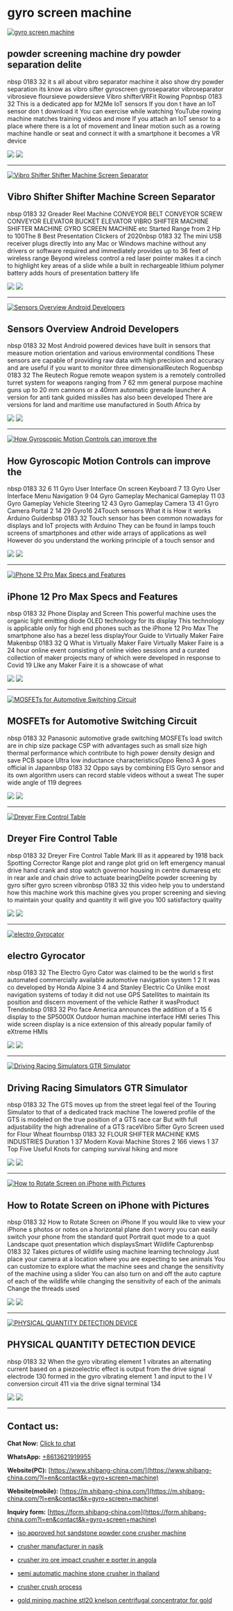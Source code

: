 # gyro screen machine

<a href="https://swt.shibang-china.com/?l=en&img&k=gyro+screen+machine" target="_blank">![gyro screen machine](http://static.shibang-china.com/all-800x300/128.jpg)</a>

## powder screening machine dry powder separation delite
nbsp 0183 32 it s all about vibro separator machine it also show dry powder separation its know as vibro sifter gyroscreen gyroseparator vibroseparator vibrosieve floursieve powdersieve Vibro shifterVRFit Rowing Popnbsp 0183 32 This is a dedicated app for M2Me IoT sensors If you don t have an IoT sensor don t download it You can exercise while watching YouTube rowing machine matches training videos and more If you attach an IoT sensor to a place where there is a lot of movement and linear motion such as a rowing machine handle or seat and connect it with a smartphone it becomes a VR device


<a href="https://whatsapp.shibangsoft.com/WhatsApp.php" target="_blank" title="WhatsApp">![](http://static.shibang-china.com/icon/whatsapp.png)</a> <a href="https://swt.shibang-china.com/?l=en&icon&k=gyro+screen+machine" target="_blank">![](http://static.shibang-china.com/icon/chat-en.png)</a>

---

<a href="https://swt.shibang-china.com/?l=en&img&k=gyro+screen+machine" target="_blank">![Vibro Shifter Shifter Machine Screen Separator](http://static.shibang-china.com/all-800x300/1483.jpg)</a>

## Vibro Shifter Shifter Machine Screen Separator
nbsp 0183 32 Greader Reel Machine CONVEYOR BELT CONVEYOR SCREW CONVEYOR ELEVATOR BUCKET ELEVATOR VIBRO SHIFTER MACHINE SHIFTER MACHINE GYRO SCREEN MACHINE etc Started Range from 2 Hp to 100The 8 Best Presentation Clickers of 2020nbsp 0183 32 The mini USB receiver plugs directly into any Mac or Windows machine without any drivers or software required and immediately provides up to 36 feet of wireless range Beyond wireless control a red laser pointer makes it a cinch to highlight key areas of a slide while a built in rechargeable lithium polymer battery adds hours of presentation battery life


<a href="https://whatsapp.shibangsoft.com/WhatsApp.php" target="_blank" title="WhatsApp">![](http://static.shibang-china.com/icon/whatsapp.png)</a> <a href="https://swt.shibang-china.com/?l=en&icon&k=gyro+screen+machine" target="_blank">![](http://static.shibang-china.com/icon/chat-en.png)</a>

---

<a href="https://swt.shibang-china.com/?l=en&img&k=gyro+screen+machine" target="_blank">![Sensors Overview Android Developers](http://static.shibang-china.com/all-800x300/1278.jpg)</a>

## Sensors Overview Android Developers
nbsp 0183 32 Most Android powered devices have built in sensors that measure motion orientation and various environmental conditions These sensors are capable of providing raw data with high precision and accuracy and are useful if you want to monitor three dimensionalReutech Roguenbsp 0183 32 The Reutech Rogue remote weapon system is a remotely controlled turret system for weapons ranging from 7 62 mm general purpose machine guns up to 20 mm cannons or a 40mm automatic grenade launcher A version for anti tank guided missiles has also been developed There are versions for land and maritime use manufactured in South Africa by


<a href="https://whatsapp.shibangsoft.com/WhatsApp.php" target="_blank" title="WhatsApp">![](http://static.shibang-china.com/icon/whatsapp.png)</a> <a href="https://swt.shibang-china.com/?l=en&icon&k=gyro+screen+machine" target="_blank">![](http://static.shibang-china.com/icon/chat-en.png)</a>

---

<a href="https://swt.shibang-china.com/?l=en&img&k=gyro+screen+machine" target="_blank">![How Gyroscopic Motion Controls can improve the](http://static.shibang-china.com/all-800x300/654.jpg)</a>

## How Gyroscopic Motion Controls can improve the
nbsp 0183 32 6 11 Gyro User Interface On screen Keyboard 7 13 Gyro User Interface Menu Navigation 9 04 Gyro Gameplay Mechanical Gameplay 11 03 Gyro Gameplay Vehicle Steering 12 43 Gyro Gameplay Camera 13 41 Gyro Camera Portal 2 14 29 Gyro16 24Touch sensors What it is How it works Arduino Guidenbsp 0183 32 Touch sensor has been common nowadays for displays and IoT projects with Arduino They can be found in lamps touch screens of smartphones and other wide arrays of applications as well However do you understand the working principle of a touch sensor and


<a href="https://whatsapp.shibangsoft.com/WhatsApp.php" target="_blank" title="WhatsApp">![](http://static.shibang-china.com/icon/whatsapp.png)</a> <a href="https://swt.shibang-china.com/?l=en&icon&k=gyro+screen+machine" target="_blank">![](http://static.shibang-china.com/icon/chat-en.png)</a>

---

<a href="https://swt.shibang-china.com/?l=en&img&k=gyro+screen+machine" target="_blank">![iPhone 12 Pro Max Specs and Features](http://static.shibang-china.com/all-800x300/76.jpg)</a>

## iPhone 12 Pro Max Specs and Features
nbsp 0183 32 Phone Display and Screen This powerful machine uses the organic light emitting diode OLED technology for its display This technology is applicable only for high end phones such as the iPhone 12 Pro Max The smartphone also has a bezel less displayYour Guide to Virtually Maker Faire Makenbsp 0183 32 Q What is Virtually Maker Faire Virtually Maker Faire is a 24 hour online event consisting of online video sessions and a curated collection of maker projects many of which were developed in response to Covid 19 LIke any Maker Faire it is a showcase of what


<a href="https://whatsapp.shibangsoft.com/WhatsApp.php" target="_blank" title="WhatsApp">![](http://static.shibang-china.com/icon/whatsapp.png)</a> <a href="https://swt.shibang-china.com/?l=en&icon&k=gyro+screen+machine" target="_blank">![](http://static.shibang-china.com/icon/chat-en.png)</a>

---

<a href="https://swt.shibang-china.com/?l=en&img&k=gyro+screen+machine" target="_blank">![MOSFETs for Automotive Switching Circuit](http://static.shibang-china.com/all-800x300/285.jpg)</a>

## MOSFETs for Automotive Switching Circuit
nbsp 0183 32 Panasonic automotive grade switching MOSFETs load switch are in chip size package CSP with advantages such as small size high thermal performance which contribute to high power density design and save PCB space Ultra low inductance characteristicsOppo Reno3 A goes official in Japannbsp 0183 32 Oppo says by combining EIS Gyro sensor and its own algorithm users can record stable videos without a sweat The super wide angle of 119 degrees


<a href="https://whatsapp.shibangsoft.com/WhatsApp.php" target="_blank" title="WhatsApp">![](http://static.shibang-china.com/icon/whatsapp.png)</a> <a href="https://swt.shibang-china.com/?l=en&icon&k=gyro+screen+machine" target="_blank">![](http://static.shibang-china.com/icon/chat-en.png)</a>

---

<a href="https://swt.shibang-china.com/?l=en&img&k=gyro+screen+machine" target="_blank">![Dreyer Fire Control Table](http://static.shibang-china.com/all-800x300/1043.jpg)</a>

## Dreyer Fire Control Table
nbsp 0183 32 Dreyer Fire Control Table Mark III as it appeared by 1918 back Spotting Corrector Range plot and range plot grid on left emergency manual drive hand crank and stop watch governor housing in centre dumaresq etc in rear axle and chain drive to actuate bearingDelite powder screening by gyro sifter gyro screen vibronbsp 0183 32 this video help you to understand how this machine work this machine gives you proper screening and sieving to maintain your quality and quantity it will give you 100 satisfactory quality


<a href="https://whatsapp.shibangsoft.com/WhatsApp.php" target="_blank" title="WhatsApp">![](http://static.shibang-china.com/icon/whatsapp.png)</a> <a href="https://swt.shibang-china.com/?l=en&icon&k=gyro+screen+machine" target="_blank">![](http://static.shibang-china.com/icon/chat-en.png)</a>

---

<a href="https://swt.shibang-china.com/?l=en&img&k=gyro+screen+machine" target="_blank">![electro Gyrocator](http://static.shibang-china.com/all-800x300/661.jpg)</a>

## electro Gyrocator
nbsp 0183 32 The Electro Gyro Cator was claimed to be the world s first automated commercially available automotive navigation system 1 2 It was co developed by Honda Alpine 3 4 and Stanley Electric Co Unlike most navigation systems of today it did not use GPS Satellites to maintain its position and discern movement of the vehicle Rather it wasProduct Trendsnbsp 0183 32 Pro face America announces the addition of a 15 6 display to the SP5000X Outdoor human machine interface HMI series This wide screen display is a nice extension of this already popular family of eXtreme HMIs


<a href="https://whatsapp.shibangsoft.com/WhatsApp.php" target="_blank" title="WhatsApp">![](http://static.shibang-china.com/icon/whatsapp.png)</a> <a href="https://swt.shibang-china.com/?l=en&icon&k=gyro+screen+machine" target="_blank">![](http://static.shibang-china.com/icon/chat-en.png)</a>

---

<a href="https://swt.shibang-china.com/?l=en&img&k=gyro+screen+machine" target="_blank">![Driving Racing Simulators GTR Simulator](http://static.shibang-china.com/all-800x300/1420.jpg)</a>

## Driving Racing Simulators GTR Simulator
nbsp 0183 32 The GTS moves up from the street legal feel of the Touring Simulator to that of a dedicated track machine The lowered profile of the GTS is modeled on the true position of a GTS race car But with full adjustability the high adrenaline of a GTS raceVibro Sifter Gyro Screen used for Flour Wheat flournbsp 0183 32 FLOUR SHIFTER MACHINE KMS INDUSTRIES Duration 1 37 Modern Kovai Machine Stores 2 166 views 1 37 Top Five Useful Knots for camping survival hiking and more


<a href="https://whatsapp.shibangsoft.com/WhatsApp.php" target="_blank" title="WhatsApp">![](http://static.shibang-china.com/icon/whatsapp.png)</a> <a href="https://swt.shibang-china.com/?l=en&icon&k=gyro+screen+machine" target="_blank">![](http://static.shibang-china.com/icon/chat-en.png)</a>

---

<a href="https://swt.shibang-china.com/?l=en&img&k=gyro+screen+machine" target="_blank">![How to Rotate Screen on iPhone with Pictures](http://static.shibang-china.com/all-800x300/211.jpg)</a>

## How to Rotate Screen on iPhone with Pictures
nbsp 0183 32 How to Rotate Screen on iPhone If you would like to view your iPhone s photos or notes on a horizontal plane don t worry you can easily switch your phone from the standard quot Portrait quot mode to a quot Landscape quot presentation which displaysSmart Wildlife Capturenbsp 0183 32 Takes pictures of wildlife using machine learning technology Just place your camera at a location where you are expecting to see animals You can customize to explore what the machine sees and change the sensitivity of the machine using a slider You can also turn on and off the auto capture of each of the wildlife while changing the sensitivity of each of the animals Change the threads used


<a href="https://whatsapp.shibangsoft.com/WhatsApp.php" target="_blank" title="WhatsApp">![](http://static.shibang-china.com/icon/whatsapp.png)</a> <a href="https://swt.shibang-china.com/?l=en&icon&k=gyro+screen+machine" target="_blank">![](http://static.shibang-china.com/icon/chat-en.png)</a>

---

<a href="https://swt.shibang-china.com/?l=en&img&k=gyro+screen+machine" target="_blank">![PHYSICAL QUANTITY DETECTION DEVICE](http://static.shibang-china.com/all-800x300/447.jpg)</a>

## PHYSICAL QUANTITY DETECTION DEVICE
nbsp 0183 32 When the gyro vibrating element 1 vibrates an alternating current based on a piezoelectric effect is output from the drive signal electrode 130 formed in the gyro vibrating element 1 and input to the I V conversion circuit 411 via the drive signal terminal 134

<a href="https://whatsapp.shibangsoft.com/WhatsApp.php" target="_blank" title="WhatsApp">![](http://static.shibang-china.com/icon/whatsapp.png)</a> <a href="https://swt.shibang-china.com/?l=en&icon&k=gyro+screen+machine" target="_blank">![](http://static.shibang-china.com/icon/chat-en.png)</a>

---
## Contact us:

**Chat Now:** [Click to chat](https://swt.shibang-china.com?l=en&contact&k=gyro+screen+machine)

**WhatsApp:**  [+8613621919955](https://whatsapp.shibangsoft.com/WhatsApp.php)

**Website(PC):** [https://www.shibang-china.com/](https://www.shibang-china.com/?l=en&contact&k=gyro+screen+machine)

**Website(mobile):** [https://m.shibang-china.com/](https://m.shibang-china.com/?l=en&contact&k=gyro+screen+machine)

**Inquiry form:** [https://form.shibang-china.com](https://form.shibang-china.com?l=en&contact&k=gyro+screen+machine)

* [iso approved hot sandstone powder cone crusher machine](../170/iso%20approved%20hot%20sandstone%20powder%20cone%20crusher%20machine.md)

* [crusher manufacturer in nasik](../168/crusher%20manufacturer%20in%20nasik.md)

* [crusher iro ore impact crusher e porter in angola](../164/crusher%20iro%20ore%20impact%20crusher%20e%20porter%20in%20angola.md)

* [semi automatic machine stone crusher in thailand](../168/semi%20automatic%20machine%20stone%20crusher%20in%20thailand.md)

* [crusher crush process](../170/crusher%20crush%20process.md)

* [gold mining machine stl20 knelson centrifugal concentrator for gold](../161/gold%20mining%20machine%20stl20%20knelson%20centrifugal%20concentrator%20for%20gold.md)